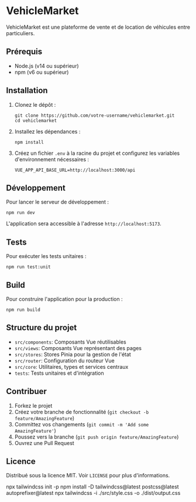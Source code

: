 # VehicleMarket

VehicleMarket est une plateforme de vente et de location de véhicules entre particuliers.

## Prérequis

- Node.js (v14 ou supérieur)
- npm (v6 ou supérieur)

## Installation

1. Clonez le dépôt :

   ```
   git clone https://github.com/votre-username/vehiclemarket.git
   cd vehiclemarket
   ```

2. Installez les dépendances :

   ```
   npm install
   ```

3. Créez un fichier `.env` à la racine du projet et configurez les variables d'environnement nécessaires :
   ```
   VUE_APP_API_BASE_URL=http://localhost:3000/api
   ```

## Développement

Pour lancer le serveur de développement :

```
npm run dev
```

L'application sera accessible à l'adresse `http://localhost:5173`.

## Tests

Pour exécuter les tests unitaires :

```
npm run test:unit
```

## Build

Pour construire l'application pour la production :

```
npm run build
```

## Structure du projet

- `src/components`: Composants Vue réutilisables
- `src/views`: Composants Vue représentant des pages
- `src/stores`: Stores Pinia pour la gestion de l'état
- `src/router`: Configuration du routeur Vue
- `src/core`: Utilitaires, types et services centraux
- `tests`: Tests unitaires et d'intégration

## Contribuer

1. Forkez le projet
2. Créez votre branche de fonctionnalité (`git checkout -b feature/AmazingFeature`)
3. Committez vos changements (`git commit -m 'Add some AmazingFeature'`)
4. Poussez vers la branche (`git push origin feature/AmazingFeature`)
5. Ouvrez une Pull Request

## Licence

Distribué sous la licence MIT. Voir `LICENSE` pour plus d'informations.

npx tailwindcss init -p
npm install -D tailwindcss@latest postcss@latest autoprefixer@latest
npx tailwindcss -i ./src/style.css -o ./dist/output.css
